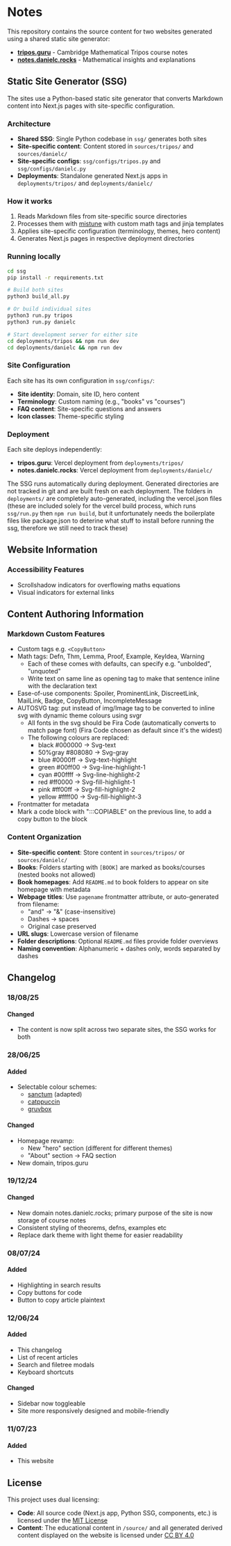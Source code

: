 # Notes

This repository contains the source content for two websites generated using a shared static site generator:

- **[tripos.guru](https://tripos.guru)** - Cambridge Mathematical Tripos course notes
- **[notes.danielc.rocks](https://notes.danielc.rocks)** - Mathematical insights and explanations

## Static Site Generator (SSG)

The sites use a Python-based static site generator that converts Markdown content into Next.js pages with site-specific configuration.

### Architecture

- **Shared SSG**: Single Python codebase in `ssg/` generates both sites
- **Site-specific content**: Content stored in `sources/tripos/` and `sources/danielc/`
- **Site-specific configs**: `ssg/configs/tripos.py` and `ssg/configs/danielc.py`
- **Deployments**: Standalone generated Next.js apps in `deployments/tripos/` and `deployments/danielc/`

### How it works

1. Reads Markdown files from site-specific source directories
2. Processes them with [mistune](https://github.com/lepture/mistune) with custom math tags and jinja templates
3. Applies site-specific configuration (terminology, themes, hero content)
4. Generates Next.js pages in respective deployment directories

### Running locally

```bash
cd ssg
pip install -r requirements.txt

# Build both sites
python3 build_all.py

# Or build individual sites
python3 run.py tripos
python3 run.py danielc

# Start development server for either site
cd deployments/tripos && npm run dev
cd deployments/danielc && npm run dev
```

### Site Configuration

Each site has its own configuration in `ssg/configs/`:

- **Site identity**: Domain, site ID, hero content
- **Terminology**: Custom naming (e.g., "books" vs "courses")  
- **FAQ content**: Site-specific questions and answers
- **Icon classes**: Theme-specific styling

### Deployment

Each site deploys independently:
- **tripos.guru**: Vercel deployment from `deployments/tripos/`
- **notes.danielc.rocks**: Vercel deployment from `deployments/danielc/`

The SSG runs automatically during deployment. Generated directories are not tracked in git and are built fresh on each deployment. The folders in `deployments/` are completely auto-generated, including the vercel.json files (these are included solely for the vercel build process, which runs `ssg/run.py` then `npm run build`, but it unfortunately needs the boilerplate files like package.json to deterine what stuff to install before running the ssg, therefore we still need to track these)

## Website Information

### Accessibility Features
- Scrollshadow indicators for overflowing maths equations
- Visual indicators for external links

## Content Authoring Information

### Markdown Custom Features

- Custom tags e.g. `<CopyButton>`
- Math tags: Defn, Thm, Lemma, Proof, Example, KeyIdea, Warning
    - Each of these comes with defaults, can specify e.g. "unbolded", "unquoted"
    - Write text on same line as opening tag to make that sentence inline with the declaration text
- Ease-of-use components: Spoiler, ProminentLink, DiscreetLink, MailLink, Badge, CopyButton, IncompleteMessage
- AUTOSVG tag: put instead of img/Image tag to be converted to inline svg with dynamic theme colours using svgr
    - All fonts in the svg should be Fira Code (automatically converts to match page font) (Fira Code chosen as default since it's the widest)
    - The following colours are replaced:
        - black   #000000 -> Svg-text
        - 50%gray #808080 -> Svg-gray
        - blue    #0000ff -> Svg-text-highlight
        - green   #00ff00 -> Svg-line-highlight-1
        - cyan    #00ffff -> Svg-line-highlight-2
        - red     #ff0000 -> Svg-fill-highlight-1
        - pink    #ff00ff -> Svg-fill-highlight-2
        - yellow  #ffff00 -> Svg-fill-highlight-3
- Frontmatter for metadata
- Mark a code block with ":::COPIABLE" on the previous line, to add a copy button to the block

### Content Organization

- **Site-specific content**: Store content in `sources/tripos/` or `sources/danielc/`
- **Books**: Folders starting with `[BOOK]` are marked as books/courses (nested books not allowed)
- **Book homepages**: Add `README.md` to book folders to appear on site homepage with metadata
- **Webpage titles**: Use `pagename` frontmatter attribute, or auto-generated from filename:
    - "and" → "&" (case-insensitive)  
    - Dashes → spaces
    - Original case preserved
- **URL slugs**: Lowercase version of filename
- **Folder descriptions**: Optional `README.md` files provide folder overviews
- **Naming convention**: Alphanumeric + dashes only, words separated by dashes

## Changelog

### 18/08/25

#### Changed

- The content is now split across two separate sites, the SSG works for both

### 28/06/25

#### Added

- Selectable colour schemes:
  - [sanctum](https://github.com/jdanielmourao/obsidian-sanctum/tree/main) (adapted)
  - [catppuccin](https://catppuccin.com/palette/)
  - [gruvbox](https://github.com/morhetz/gruvbox?tab=readme-ov-file#palette)

#### Changed

- Homepage revamp:
  - New "hero" section (different for different themes)
  - "About" section -> FAQ section
- New domain, tripos.guru

### 19/12/24

#### Changed

- New domain notes.danielc.rocks; primary purpose of the site is now storage of course notes
- Consistent styling of theorems, defns, examples etc
- Replace dark theme with light theme for easier readability

### 08/07/24

#### Added

- Highlighting in search results
- Copy buttons for code
- Button to copy article plaintext

### 12/06/24

#### Added

- This changelog
- List of recent articles
- Search and filetree modals
- Keyboard shortcuts

#### Changed

- Sidebar now toggleable
- Site more responsively designed and mobile-friendly

### 11/07/23

#### Added

- This website

## License

This project uses dual licensing:

- **Code**: All source code (Next.js app, Python SSG, components, etc.) is licensed under the [MIT License](LICENSE)
- **Content**: The educational content in `/source/` and all generated derived content displayed on the website is licensed under [CC BY 4.0](LICENSE-CONTENT)